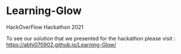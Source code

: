 # Learning-Glow
HackOverFlow Hackathon 2021

To see our solution that we presented for the hackathon please visit : https://abhi070902.github.io/Learning-Glow/

